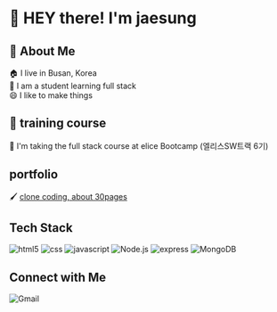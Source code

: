 # :wave: HEY there! I'm jaesung 

## 🚌 About Me
🏠 I live in Busan, Korea  
🏫 I am a student learning full stack  
😄 I like to make things


## 🥇 training course
📘 I'm taking the full stack course at elice Bootcamp (엘리스SW트랙 6기)

## portfolio
🖌️ [clone coding, about 30pages](https://www.richdad6208.store)

## Tech Stack
![html5](https://img.shields.io/badge/html5-E34F26?style=for-the-badge&logo=html5&logoColor=white)
![css](https://img.shields.io/badge/css-1572B6?style=for-the-badge&logo=css3&logoColor=white)
![javascript](https://img.shields.io/badge/javascript-F7DF1E?style=for-the-badge&logo=javascript&logoColor=black)
![Node.js](https://img.shields.io/badge/node.js-339933?style=for-the-badge&logo=Node.js&logoColor=white)
![express](https://img.shields.io/badge/express-000000?style=for-the-badge&logo=express&logoColor=white)
![MongoDB](https://img.shields.io/badge/MongoDB-47A248?style=for-the-badge&logo=MongoDB&logoColor=white)

## Connect with Me
![Gmail](https://img.shields.io/badge/Gmail%3A%20richdad6208%40gmail.com-red?style=for-the-badge)

